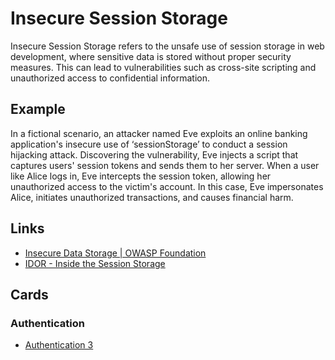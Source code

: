 # Insecure Session Storage

Insecure Session Storage refers to the unsafe use of session storage in web development, where sensitive data is stored without proper security measures. This can lead to vulnerabilities such as cross-site scripting and unauthorized access to confidential information.

## Example

In a fictional scenario, an attacker named Eve exploits an online banking application's insecure use of ‘sessionStorage’ to conduct a session hijacking attack. Discovering the vulnerability, Eve injects a script that captures users' session tokens and sends them to her server. When a user like Alice logs in, Eve intercepts the session token, allowing her unauthorized access to the victim's account. In this case, Eve impersonates Alice, initiates unauthorized transactions, and causes financial harm.

## Links

- [Insecure Data Storage | OWASP Foundation](https://owasp.org/www-project-mobile-top-10/2023-risks/m9-insecure-data-storage)
- [IDOR - Inside the Session Storage](https://shahjerry33.medium.com/idor-inside-the-session-storage-88af485fc899)

## Cards

### Authentication

- [Authentication 3](/cards/AT3)
